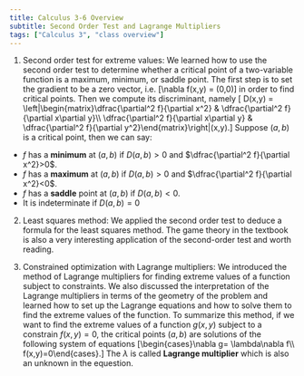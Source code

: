 ```yaml
---
title: Calculus 3-6 Overview
subtitle: Second Order Test and Lagrange Multipliers
tags: ["Calculus 3", "class overview"]
---
```

1. Second order test for extreme values: We learned how to use the second order test to determine whether a critical point of a two-variable function is a maximum, minimum, or saddle point. The first step is to set the gradient to be a zero vector, i.e.
\[\nabla f(x,y) = (0,0)\]
in order to find critical points. Then we compute its discriminant, namely
\[ D(x,y) = \left|\begin{matrix}\dfrac{\partial^2 f}{\partial x^2} & \dfrac{\partial^2 f}{\partial x\partial y}\\\ \dfrac{\partial^2 f}{\partial x\partial y} & \dfrac{\partial^2 f}{\partial y^2}\end{matrix}\right|(x,y).\]
Suppose $(a,b)$ is a critical point, then we can say:
* $f$ has a **minimum** at $(a,b)$ if $D(a,b)>0$ and $\dfrac{\partial^2 f}{\partial x^2}>0$.
* $f$ has a **maximum** at $(a,b)$ if $D(a,b)>0$ and $\dfrac{\partial^2 f}{\partial x^2}<0$.
* $f$ has a **saddle** point at $(a,b)$ if $D(a,b)<0$.
* It is indeterminate if $D(a,b)=0$

2. Least squares method: We applied the second order test to deduce a formula for the least squares method. The game theory in the textbook is also a very interesting application of the second-order test and worth reading.

3. Constrained optimization with Lagrange multipliers: We introduced the method of Lagrange multipliers for finding extreme values of a function subject to constraints. We also discussed the interpretation of the Lagrange multipliers in terms of the geometry of the problem and learned how to set up the Lagrange equations and how to solve them to find the extreme values of the function. To summarize this method, if we want to find the extreme values of a function $g(x,y)$ subject to a constrain $f(x,y)=0$, the critical points $(a,b)$ are solutions of the following system of equations
\[\begin{cases}\nabla g= \lambda\nabla f\\\ f(x,y)=0\end{cases}.\]
The $\lambda$ is called **Lagrange multiplier** which is also an unknown in the equestion. 
